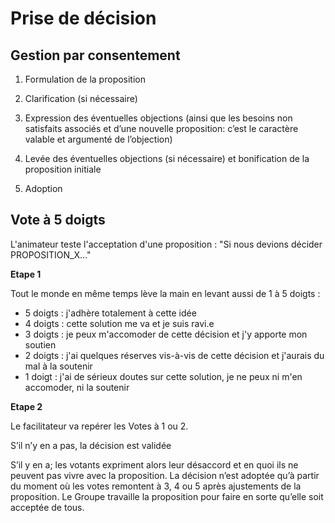 # Prise de décision

## Gestion par consentement

1. Formulation de la proposition

2. Clarification \(si nécessaire\)

3. Expression des éventuelles objections \(ainsi que les besoins non satisfaits associés et d’une nouvelle proposition: c’est le caractère valable et argumenté de l’objection\)

4. Levée des éventuelles objections \(si nécessaire\) et bonification de la proposition initiale

5. Adoption

## Vote à 5 doigts

L'animateur teste l'acceptation d'une proposition : "Si nous devions décider PROPOSITION\_X..."

**Etape 1**

Tout le monde en même temps lève la main en levant aussi de 1 à 5 doigts : 

* 5 doigts : j'adhère totalement à cette idée
* 4 doigts : cette solution me va et je suis ravi.e
* 3 doigts : je peux m'accomoder de cette décision et j'y apporte mon soutien
* 2 doigts : j'ai quelques réserves vis-à-vis de cette décision et j'aurais du mal à la soutenir
* 1 doigt : j'ai de sérieux doutes sur cette solution, je ne peux ni m'en accomoder, ni la soutenir

**Etape 2**

Le facilitateur va repérer les Votes à 1 ou 2.

S’il n’y en a pas, la décision est validée

S’il y en a; les votants expriment alors leur désaccord et en quoi ils ne peuvent pas vivre avec la proposition. La décision n’est adoptée qu’à partir du moment où les votes remontent à 3, 4 ou 5 après ajustements de la proposition. Le Groupe travaille la proposition pour faire en sorte qu’elle soit acceptée de tous.




